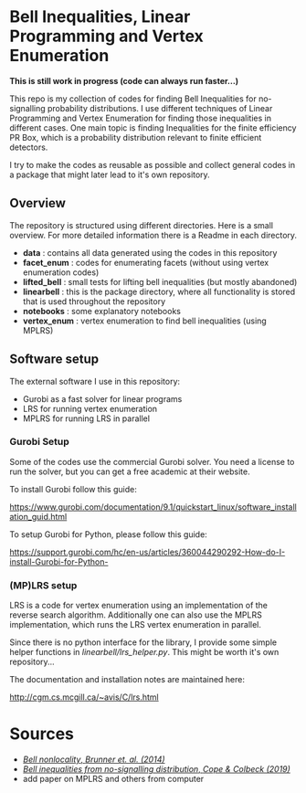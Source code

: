 # Bell Inequalities, Linear Programming and Vertex Enumeration

**This is still work in progress (code can always run faster...)**

This repo is my collection of codes for finding Bell Inequalities for no-signalling probability distributions. I use different 
techniques of Linear Programming and Vertex Enumeration for finding those inequalities in different cases. One main topic 
is  finding Inequalities for the finite efficiency PR Box, which is a probability distribution relevant to finite efficient detectors.

I try to make 
the codes as reusable as possible and collect general codes in a package that might later lead to it's own repository.


## Overview

The repository is structured using different directories. Here is a small overview. For more detailed information there
is a Readme in each directory.

* **data** : contains all data generated using the codes in this repository
* **facet_enum** : codes for enumerating facets (without using vertex enumeration codes)
* **lifted_bell** : small tests for lifting bell inequalities (but mostly abandoned)
* **linearbell** : this is the package directory, where all functionality is stored that is used throughout the repository
* **notebooks** : some explanatory notebooks
* **vertex_enum** : vertex enumeration to find bell inequalities (using MPLRS)

## Software setup 
The external software I use in this repository:
* Gurobi as a fast solver for linear programs
* LRS for running vertex enumeration 
* MPLRS for running LRS in parallel

### Gurobi Setup
Some of the codes use the commercial Gurobi solver. You need a license to run the solver, but you can get a free academic
at their website.

To install Gurobi follow this guide:

https://www.gurobi.com/documentation/9.1/quickstart_linux/software_installation_guid.html

To setup Gurobi for Python, please follow this guide:

https://support.gurobi.com/hc/en-us/articles/360044290292-How-do-I-install-Gurobi-for-Python-

### (MP)LRS setup
LRS is a code for vertex enumeration using an implementation of the reverse search algorithm. Additionally one can also 
use the MPLRS implementation, which runs the LRS vertex enumeration in parallel. 

Since there is no python interface for the library, I provide some simple helper functions in *linearbell/lrs_helper.py*.
This might be worth it's own repository...

The documentation and installation notes are maintained here:

http://cgm.cs.mcgill.ca/~avis/C/lrs.html

# Sources

* [*Bell nonlocality*, *Brunner et. al. (2014)*](https://arxiv.org/abs/1303.2849)
* [*Bell inequalities from no-signalling distribution*, *Cope & Colbeck (2019)*](https://arxiv.org/abs/1812.10017)
* add paper on MPLRS and others from computer







